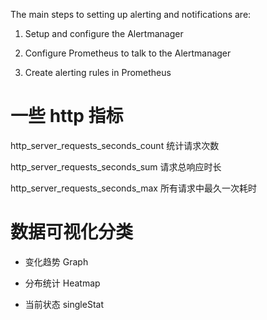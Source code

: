 The main steps to setting up alerting and notifications are:

1. Setup and configure the Alertmanager

2. Configure Prometheus to talk to the Alertmanager

3. Create alerting rules in Prometheus

# 一些 http 指标

http_server_requests_seconds_count 统计请求次数

http_server_requests_seconds_sum 请求总响应时长

http_server_requests_seconds_max 所有请求中最久一次耗时

# 数据可视化分类

- 变化趋势 Graph

- 分布统计 Heatmap

- 当前状态 singleStat